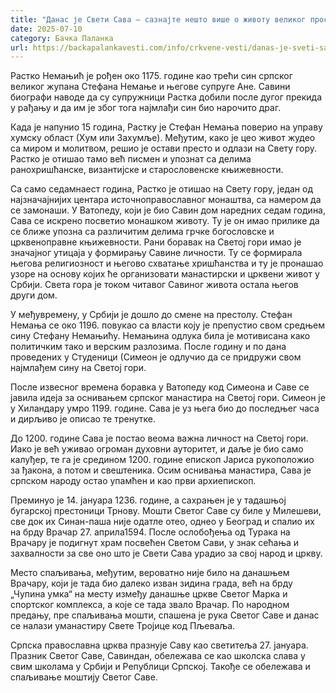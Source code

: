 ```yaml
---
title: "Данас је Свети Сава – сазнајте нешто више о животу великог просветитеља"
date: 2025-07-10
category: Бачка Паланка
url: https://backapalankavesti.com/info/crkvene-vesti/danas-je-sveti-sava-saznajte-nesto-vise-o-zivotu-velikog-prosvetitelja2/
---
```


Растко Немањић је рођен око 1175. године као трећи син српског великог жупана Стефана Немање и његове супруге Ане. Савини биографи наводе да су супружници Растка добили после дугог прекида у рађању и да им је због тога најмлађи син био нарочито драг.

Када је напунио 15 година, Растку је Стефан Немања поверио на управу хумску област (Хум или Захумље). Међутим, како је цео живот жудео са миром и молитвом, решио је остави престо и одлази на Свету гору. Растко је отишао тамо већ писмен и упознат са делима ранохришћанске, византијске и старословенске књижевности.

Са само седамнаест година, Растко је отишао на Свету гору, један од најзначајнијих центара источноправославног монаштва, са намером да се замонаши. У Ватопеду, који је био Савин дом наредних седам година, Сава се искрено посветио монашком животу. Ту је он имао прилике да се ближе упозна са различитим делима грчке богословске и црквеноправне књижевности. Рани боравак на Светој гори имао је значајног утицаја у формирању Савине личности. Ту се формирала његова религиозност и његово схватање хришћанства и ту је пронашао узоре на основу којих ће организовати манастирски и црквени живот у Србији. Света гора је током читавог Савиног живота остала његов други дом.

У међувремену, у Србији је дошло до смене на престолу. Стефан Немања се око 1196. повукао са власти коју је препустио свом средњем сину Стефану Немањићу. Немањина одлука била је мотивисана како политичким тако и верским разлозима. После годину и по дана проведених у Студеници (Симеон је одлучио да се придружи свом најмлађем сину на Светој гори.

После извесног времена боравка у Ватопеду код Симеона и Саве се јавила идеја за оснивањем српског манастира на Светој гори. Симеон је у Хиландару умро 1199. године. Сава је уз њега био до последњег часа и дирљиво је описао те тренутке.

До 1200. године Сава је постао веома важна личност на Светој гори. Иако је већ уживао огроман духовни ауторитет, и даље је био само калуђер, те га је средином 1200. године епископ Јариса рукоположио за ђакона, а потом и свештеника. Осим оснивања манастира, Сава је српском народу остао упамћен и као први архиепископ.

Преминуо је 14. јануара 1236. године, а сахрањен је у тадашњој бугарској престоници Трнову. Мошти Светог Саве су биле у Милешеви, све док их Синан-паша није одатле отео, однео у Београд и спалио их на брду Врачар 27. априла1594. После ослобођења од Турака на Врачару је подигнут храм посвећен Светом Сави, у знак сећања и захвалности за све оно што је Свети Сава урадио за свој народ и цркву.

Место спаљивања, међутим, вероватно није било на данашњем Врачару, који је тада био далеко изван зидина града, већ на брду „Чупина умка“ на месту између данашње цркве Светог Марка и спортског комплекса, а које се тада звало Врачар. По народном предању, пре спаљивања мошти, спашена је рука Светог Саве и данас се налази уманастиру Свете Тројице код Пљеваља.

Српска православна црква празнује Саву као светитеља 27. јануара. Празник Светог Саве, Савиндан, обележава се као школска слава у свим школама у Србији и Републици Српској. Такође се обележава и спаљивање моштију Светог Саве.
